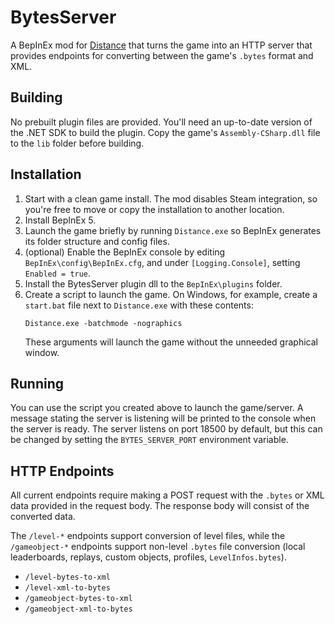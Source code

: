 ﻿# BytesServer

A BepInEx mod for [Distance](https://survivethedistance.com/) that turns the game into an HTTP server that provides endpoints for converting between the game's `.bytes` format and XML.

## Building

No prebuilt plugin files are provided. You'll need an up-to-date version of the .NET SDK to build the plugin. Copy the game's `Assembly-CSharp.dll` file to the `lib` folder before building.

## Installation

1. Start with a clean game install. The mod disables Steam integration, so you're free to move or copy the installation to another location.
2. Install BepInEx 5.
3. Launch the game briefly by running `Distance.exe` so BepInEx generates its folder structure and config files.
4. (optional) Enable the BepInEx console by editing `BepInEx\config\BepInEx.cfg`, and under `[Logging.Console]`, setting `Enabled = true`.
5. Install the BytesServer plugin dll to the `BepInEx\plugins` folder.
6. Create a script to launch the game. On Windows, for example, create a `start.bat` file next to `Distance.exe` with these contents:
    ```
   Distance.exe -batchmode -nographics
   ```
   These arguments will launch the game without the unneeded graphical window.

## Running

You can use the script you created above to launch the game/server. A message stating the server is listening will be printed to the console when the server is ready. The server listens on port 18500 by default, but this can be changed by setting the `BYTES_SERVER_PORT` environment variable.

## HTTP Endpoints

All current endpoints require making a POST request with the `.bytes` or XML data provided in the request body. The response body will consist of the converted data.

The `/level-*` endpoints support conversion of level files, while the `/gameobject-*` endpoints support non-level `.bytes` file conversion (local leaderboards, replays, custom objects, profiles, `LevelInfos.bytes`).

- `/level-bytes-to-xml`
- `/level-xml-to-bytes`
- `/gameobject-bytes-to-xml`
- `/gameobject-xml-to-bytes`
